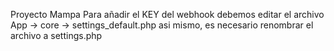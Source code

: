 Proyecto Mampa
Para añadir el KEY del webhook debemos editar el archivo App -> core -> settings_default.php
asi mismo, es necesario renombrar el archivo a settings.php
